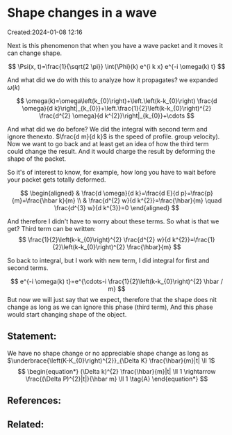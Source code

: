 # Shape changes in a wave
Created:2024-01-08 12:16

Next is this phenomenon that when you have a wave packet and it moves it can change shape.

$$
\Psi(x, t)=\frac{1}{\sqrt{2 \pi}} \int{\Phi}(k) e^{i k x} e^{-i \omega(k) t}
$$

And what did we do with this to analyze how it propagates? we expanded $\omega(k)$

$$
\omega(k)=\omega\left(k_{0}\right)+\left.\left(k-k_{0}\right) \frac{d \omega}{d k}\right|_{k_{0}}+\left.\frac{1}{2}\left(k-k_{0}\right)^{2} \frac{d^{2} \omega}{d k^{2}}\right|_{k_{0}}+\cdots
$$

And what did we do before? We did the integral with second term and ignore thenexto. $\frac{d m}{d k}$ is the speed of profile. group velocity). Now we want to go back and at least get an idea of how the third term could change the result. And it would charge the result by deforming the shape of the packet.

So it's of interest to know, for example, how long you have to wait before your packet gets totally deformed.


$$
\begin{aligned}
& \frac{d \omega}{d k}=\frac{d E}{d p}=\frac{p}{m}=\frac{\hbar k}{m} \\
& \frac{d^{2} w}{d k^{2}}=\frac{\hbar}{m} \quad \frac{d^{3} w}{d k^{3}}=0
\end{aligned}
$$

And therefore I didn't have to worry about these terms. So what is that we get? Third term can be written:
$$
\frac{1}{2}\left(k-k_{0}\right)^{2} \frac{d^{2} w}{d k^{2}}=\frac{1}{2}\left(k-k_{0}\right)^{2} \frac{\hbar}{m}
$$

So back to integral, but I work with new term, I did integral for first and second terms.

$$
e^{-i \omega(k) t}=e^{\cdots-i \frac{1}{2}\left(k-k_{0}\right)^{2} \hbar / m}
$$
But now we will just say that we expect, therefore that the shape does nit change as long as we can ignore this phase (third term), And this phase would start changing shape of the object.

## Statement:

We have no shape change or no appreciable shape change as long as $\underbrace{\left(K-K_{0}\right)^{2}}_{\Delta K} \frac{\hbar}{m}|t| \ll 1$
$$
\begin{equation*}
(\Delta k)^{2} \frac{\hbar}{m}|t| \ll 1 \rightarrow \frac{(\Delta P)^{2}|t|}{\hbar m} \ll 1 \tag{A}
\end{equation*}
$$

## References:

## Related:



